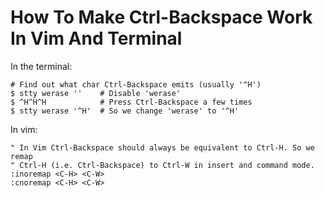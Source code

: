 # How To Make Ctrl-Backspace Work In Vim And Terminal

In the terminal:
```
# Find out what char Ctrl-Backspace emits (usually '^H')
$ stty werase ''    # Disable 'werase'
$ ^H^H^H            # Press Ctrl-Backspace a few times
$ stty werase '^H'  # So we change 'werase' to '^H'
```

In vim:
```
" In Vim Ctrl-Backspace should always be equivalent to Ctrl-H. So we remap
" Ctrl-H (i.e. Ctrl-Backspace) to Ctrl-W in insert and command mode.
:inoremap <C-H> <C-W>
:cnoremap <C-H> <C-W>
```
